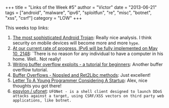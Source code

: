 +++
title = "Links of the Week #5"
author = "Victor"
date = "2013-06-21"
tags = ["android", "malware", "ipv6", "sploitfun", "re", "misc", "botnet", "xss", "csrf"]
category = "LOW"
+++

This weeks top links:

1.  [The most sophisticated Android Trojan][1]: Really nice analysis. I think security on mobile devices will become more and more `hype`.
2.  [At our current rate of progress, IPv6 will be fully implemented on May 10, 2148][2]: `There is no reason for any individual to have a computer in his home. Well.. Not really!
3.  [Writing buffer overflow exploits - a tutorial for beginners][3]: Another buffer overflow tutorial.
4.  [Buffer Overflows - Nopsled and Ret2Libc methods][4]: Just excellent!
5.  [Letter To A Young Programmer Considering A Startup][5]: Alex, nice thoughts you got there!
6.  [epsylon / ufonet][6]: `UFONet - is a shell client designed to launch DDoS attacks against a target, using CSRF/XSS vectors on third party web applications, like botnet.`

 [1]: http://www.securelist.com/en/blog/8106/The_most_sophisticated_Android_Trojan?utm_source=feedly
 [2]: http://venturebeat.com/2013/06/07/at-our-current-rate-of-progress-ipv6-will-be-fully-implemented-on-may-10-2048/?utm_source=feedly
 [3]: http://www.eecis.udel.edu/~bmiller/cis459/2007s/readings/buff-overflow.html
 [4]: http://forum.hitb.org/viewtopic.php?f=1&t=17925
 [5]: http://al3x.net/2013/05/23/letter-to-a-young-programmer.html?src=longreads&utm_source=feedly
 [6]: https://github.com/epsylon/ufonet               
